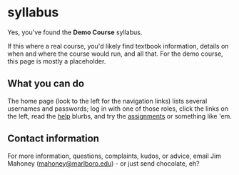 <h1>syllabus</h1>

Yes, you've found the <b>Demo Course</b> syllabus.

 If this where a real course, you'd likely find textbook information,
 details on when and where the course would run, and all that.
 For the demo course, this page is mostly a placeholder.

## What you can do ###

The home page (look to the left for the navigation links) lists
several usernames and passwords; log in with one of those roles,
click the links on the left, read the [help](~~/help) blurbs, and try 
the [assignments](~/special/assignments) or something like 'em.

## Contact information ##

For more information, questions, complaints,
kudos, or advice, email Jim Mahoney (mahoney@marlboro.edu) - 
or just send chocolate, eh?

